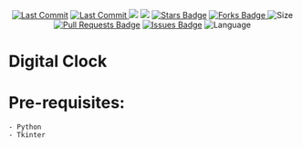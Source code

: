 <p align="center"> 
<a href="https://github.com/milaan9"><img src="https://img.shields.io/static/v1?logo=github&label=maintainer&message=milaan9&color=ff3300" alt="Last Commit"/></a> 
<a href="https://github.com/milaan9/91_Python_Mini_Projects/tree/main/002_Digital_Clock/graphs/commit-activity"><img src="https://img.shields.io/github/last-commit/milaan9/91_Python_Mini_Projects/tree/main/002_Digital_Clock.svg?colorB=ff8000&style=flat" alt="Last Commit"/> </a> 
<a href="https://github.com/milaan9/91_Python_Mini_Projects/tree/main/002_Digital_Clock/pulse" alt="Activity"><img src="https://img.shields.io/github/commit-activity/m/milaan9/91_Python_Mini_Projects/tree/main/002_Digital_Clock.svg?colorB=teal&style=flat" /></a> 
<a href="https://hits.seeyoufarm.com"><img src="https://hits.seeyoufarm.com/api/count/incr/badge.svg?url=https%3A%2F%2Fgithub.com%2Fmilaan9%2F91_Python_Mini_Projects/edit/main/002_Digital_Clock&count_bg=%231DC92C&title_bg=%23555555&icon=&icon_color=%23E7E7E7&title=views&edge_flat=false"/></a>
<a href="https://github.com/milaan9/91_Python_Mini_Projects/edit/main/002_Digital_Clock/stargazers"><img src="https://img.shields.io/github/stars/milaan9/91_Python_Mini_Projects/edit/main/002_Digital_Clock.svg?colorB=1a53ff" alt="Stars Badge"/></a>
<a href="https://github.com/milaan9/91_Python_Mini_Projects/edit/main/002_Digital_Clock/network/members"><img src="https://img.shields.io/github/forks/milaan9/91_Python_Mini_Projects/edit/main/002_Digital_Clock" alt="Forks Badge"/> </a>
<img src="https://img.shields.io/github/repo-size/milaan9/91_Python_Mini_Projects/edit/main/002_Digital_Clock.svg?colorB=CC66FF&style=flat" alt="Size"/>
<a href="https://github.com/milaan9/91_Python_Mini_Projects/edit/main/002_Digital_Clock/pulls"><img src="https://img.shields.io/github/issues-pr/milaan9/91_Python_Mini_Projects/edit/main/002_Digital_Clock.svg?colorB=yellow&style=flat" alt="Pull Requests Badge"/></a>
<a href="https://github.com/milaan9/91_Python_Mini_Projects/edit/main/002_Digital_Clock/issues"><img src="https://img.shields.io/github/issues/milaan9/91_Python_Mini_Projects/edit/main/002_Digital_Clock.svg?colorB=yellow&style=flat" alt="Issues Badge"/></a>
<img src="https://img.shields.io/github/languages/top/milaan9/91_Python_Mini_Projects/edit/main/002_Digital_Clock.svg?colorB=996600&style=flat" alt="Language"/> </a> 
</p> 
<!--<img src="https://badges.pufler.dev/contributors/milaan9/01_Python_Introduction?size=50&padding=5&bots=true" alt="milaan9"/>-->


# Digital Clock

Pre-requisites:
==========================
```
- Python
- Tkinter
```
